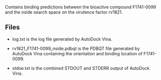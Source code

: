 Contains binding predictions between the bioactive compound F1741-0099 and the nside search space on the virulence factor rv1821.

## Files

- log.txt is the log file generated by AutoDock Vina.

- rv1821_F1741-0099_nside.pdbqt is the PDBQT file generated by AutoDock Vina containing the orientation and binding location of F1741-0099.

- stdoe.txt is the combined STDOUT and STDERR output of AutoDock Vina.

